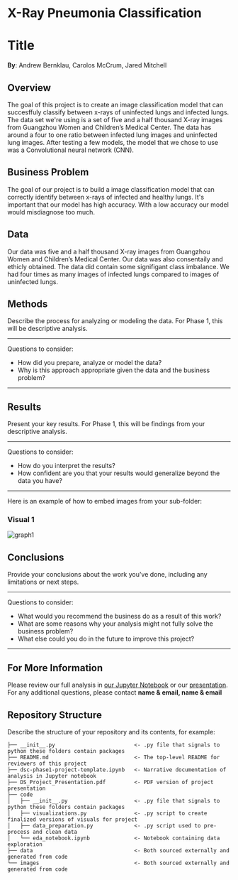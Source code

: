 # X-Ray Pneumonia Classification
# Title
**By**: Andrew Bernklau, Carolos McCrum, Jared Mitchell
## Overview
The goal of this project is to create an image classification model that can succesffuly classify between x-rays of uninfected lungs and infected lungs. The data set we're using is a set of five and a half thousand X-ray images from Guangzhou Women and Children’s Medical Center. The data has around a four to one ratio between infected lung images and uninfected lung images. After testing a few models, the model that we chose to use was a Convolutional neural network (CNN).

## Business Problem
The goal of our project is to build a image classification model that can correctly identify between x-rays of infected and healthy lungs. It's important that our model has high accuracy. With a low accuracy our model would misdiagnose too much. 

## Data
Our data was five and a half thousand X-ray images from Guangzhou Women and Children’s Medical Center. Our data was also consentaily and ethicly obtained. The data did contain some signifigant class imbalance. We had four times as many images of infected lungs compared to images of uninfected lungs.

## Methods
Describe the process for analyzing or modeling the data. For Phase 1, this will be descriptive analysis.
***
Questions to consider:
* How did you prepare, analyze or model the data?
* Why is this approach appropriate given the data and the business problem?
***
## Results
Present your key results. For Phase 1, this will be findings from your descriptive analysis.
***
Questions to consider:
* How do you interpret the results?
* How confident are you that your results would generalize beyond the data you have?
***
Here is an example of how to embed images from your sub-folder:
### Visual 1
![graph1](./images/viz1.png)
## Conclusions
Provide your conclusions about the work you've done, including any limitations or next steps.
***
Questions to consider:
* What would you recommend the business do as a result of this work?
* What are some reasons why your analysis might not fully solve the business problem?
* What else could you do in the future to improve this project?
***
## For More Information
Please review our full analysis in [our Jupyter Notebook](./dsc-phase1-project-template.ipynb) or our [presentation](./DS_Project_Presentation.pdf).
For any additional questions, please contact **name & email, name & email**
## Repository Structure
Describe the structure of your repository and its contents, for example:
```
├── __init__.py                         <- .py file that signals to python these folders contain packages
├── README.md                           <- The top-level README for reviewers of this project
├── dsc-phase1-project-template.ipynb   <- Narrative documentation of analysis in Jupyter notebook
├── DS_Project_Presentation.pdf         <- PDF version of project presentation
├── code
│   ├── __init__.py                     <- .py file that signals to python these folders contain packages
│   ├── visualizations.py               <- .py script to create finalized versions of visuals for project
│   ├── data_preparation.py             <- .py script used to pre-process and clean data
│   └── eda_notebook.ipynb              <- Notebook containing data exploration
├── data                                <- Both sourced externally and generated from code
└── images                              <- Both sourced externally and generated from code
```
